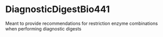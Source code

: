 # DiagnosticDigestBio441

Meant to provide recommendations for restriction enzyme combinations when performing diagnostic digests
